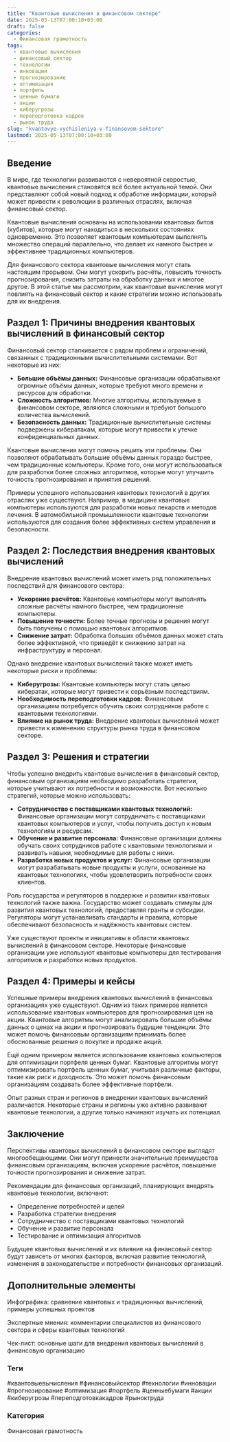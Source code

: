 ```yaml
---
title: "Квантовые вычисления в финансовом секторе"
date: 2025-05-13T07:00:10+03:00
draft: false
categories:
  - Финансовая грамотность
tags:
  - квантовые вычисления
  - финансовый сектор
  - технологии
  - инновации
  - прогнозирование
  - оптимизация
  - портфель
  - ценные бумаги
  - акции
  - киберугрозы
  - переподготовка кадров
  - рынок труда
slug: "kvantovye-vychisleniya-v-finansovom-sektore"
lastmod: 2025-05-13T07:00:10+03:00
---
```




## Введение

В мире, где технологии развиваются с невероятной скоростью, квантовые вычисления становятся всё более актуальной темой. Они представляют собой новый подход к обработке информации, который может привести к революции в различных отраслях, включая финансовый сектор.

Квантовые вычисления основаны на использовании квантовых битов (кубитов), которые могут находиться в нескольких состояниях одновременно. Это позволяет квантовым компьютерам выполнять множество операций параллельно, что делает их намного быстрее и эффективнее традиционных компьютеров.

Для финансового сектора квантовые вычисления могут стать настоящим прорывом. Они могут ускорить расчёты, повысить точность прогнозирования, снизить затраты на обработку данных и многое другое. В этой статье мы рассмотрим, как квантовые вычисления могут повлиять на финансовый сектор и какие стратегии можно использовать для их внедрения.


 ## Раздел 1: Причины внедрения квантовых вычислений в финансовый сектор

Финансовый сектор сталкивается с рядом проблем и ограничений, связанных с традиционными вычислительными системами. Вот некоторые из них:

* **Большие объёмы данных:** Финансовые организации обрабатывают огромные объёмы данных, которые требуют много времени и ресурсов для обработки.
* **Сложность алгоритмов:** Многие алгоритмы, используемые в финансовом секторе, являются сложными и требуют большого количества вычислений.
* **Безопасность данных:** Традиционные вычислительные системы подвержены кибератакам, которые могут привести к утечке конфиденциальных данных.

Квантовые вычисления могут помочь решить эти проблемы. Они позволяют обрабатывать большие объёмы данных гораздо быстрее, чем традиционные компьютеры. Кроме того, они могут использоваться для разработки более сложных алгоритмов, которые могут улучшить точность прогнозирования и принятия решений.

Примеры успешного использования квантовых технологий в других отраслях уже существуют. Например, в медицине квантовые компьютеры используются для разработки новых лекарств и методов лечения. В автомобильной промышленности квантовые технологии используются для создания более эффективных систем управления и безопасности.


 ## Раздел 2: Последствия внедрения квантовых вычислений

Внедрение квантовых вычислений может иметь ряд положительных последствий для финансового сектора:

* **Ускорение расчётов:** Квантовые компьютеры могут выполнять сложные расчёты намного быстрее, чем традиционные компьютеры.
* **Повышение точности:** Более точные прогнозы и решения могут быть получены с помощью квантовых алгоритмов.
* **Снижение затрат:** Обработка больших объёмов данных может стать более эффективной, что приведёт к снижению затрат на инфраструктуру и персонал.

Однако внедрение квантовых вычислений также может иметь некоторые риски и проблемы:

* **Киберугрозы:** Квантовые компьютеры могут стать целью кибератак, которые могут привести к серьёзным последствиям.
* **Необходимость переподготовки кадров:** Финансовым организациям потребуется обучить своих сотрудников работе с квантовыми технологиями.
* **Влияние на рынок труда:** Внедрение квантовых вычислений может привести к изменению структуры рынка труда в финансовом секторе.


 ## Раздел 3: Решения и стратегии

Чтобы успешно внедрить квантовые вычисления в финансовый сектор, финансовым организациям необходимо разработать стратегии, которые учитывают их потребности и возможности. Вот несколько стратегий, которые можно использовать:

* **Сотрудничество с поставщиками квантовых технологий:** Финансовые организации могут сотрудничать с поставщиками квантовых компьютеров и услуг, чтобы получить доступ к новым технологиям и ресурсам.
* **Обучение и развитие персонала:** Финансовые организации должны обучать своих сотрудников работе с квантовыми технологиями и развивать навыки, необходимые для работы с ними.
* **Разработка новых продуктов и услуг:** Финансовые организации могут разрабатывать новые продукты и услуги, основанные на квантовых технологиях, чтобы удовлетворить потребности своих клиентов.

Роль государства и регуляторов в поддержке и развитии квантовых технологий также важна. Государство может создавать стимулы для развития квантовых технологий, предоставляя гранты и субсидии. Регуляторы могут устанавливать стандарты и правила, которые обеспечивают безопасность и надёжность квантовых систем.

Уже существуют проекты и инициативы в области квантовых вычислений в финансовом секторе. Некоторые финансовые организации уже используют квантовые компьютеры для тестирования алгоритмов и разработки новых продуктов.


 ## Раздел 4: Примеры и кейсы

Успешные примеры внедрения квантовых вычислений в финансовых организациях уже существуют. Одним из таких примеров является использование квантовых компьютеров для прогнозирования цен на акции. Квантовые алгоритмы могут анализировать большие объёмы данных о ценах на акции и прогнозировать будущие тенденции. Это может помочь финансовым организациям принимать более обоснованные решения о покупке и продаже акций.

Ещё одним примером является использование квантовых компьютеров для оптимизации портфеля ценных бумаг. Квантовые алгоритмы могут оптимизировать портфель ценных бумаг, учитывая различные факторы, такие как риск и доходность. Это может помочь финансовым организациям создавать более эффективные портфели.

Опыт разных стран и регионов в внедрении квантовых вычислений различается. Некоторые страны и регионы уже активно развивают квантовые технологии, а другие только начинают изучать их потенциал.


 ## Заключение

Перспективы квантовых вычислений в финансовом секторе выглядят многообещающими. Они могут принести значительные преимущества финансовым организациям, включая ускорение расчётов, повышение точности прогнозирования и снижение затрат.

Рекомендации для финансовых организаций, планирующих внедрять квантовые технологии, включают:

* Определение потребностей и целей
* Разработка стратегии внедрения
* Сотрудничество с поставщиками квантовых технологий
* Обучение и развитие персонала
* Тестирование и оптимизация алгоритмов

Будущее квантовых вычислений и их влияние на финансовый сектор будут зависеть от многих факторов, включая развитие технологий, изменения в законодательстве и потребности финансовых организаций.


 ## Дополнительные элементы

Инфографика: сравнение квантовых и традиционных вычислений, примеры успешных проектов

Экспертные мнения: комментарии специалистов из финансового сектора и сферы квантовых технологий

Чек-лист: основные шаги для внедрения квантовых вычислений в финансовую организацию



 ### Теги

#квантовыевычисления #финансовыйсектор #технологии #инновации #прогнозирование #оптимизация #портфель #ценныебумаги #акции #киберугрозы #переподготовкакадров #рыноктруда

### Категория

Финансовая грамотность


